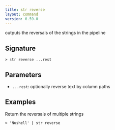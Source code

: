 ```yaml
---
title: str reverse
layout: command
version: 0.59.0
---
```


outputs the reversals of the strings in the pipeline

## Signature

```> str reverse ...rest```

## Parameters

 -  `...rest`: optionally reverse text by column paths

## Examples

Return the reversals of multiple strings
```shell
> 'Nushell' | str reverse
```
